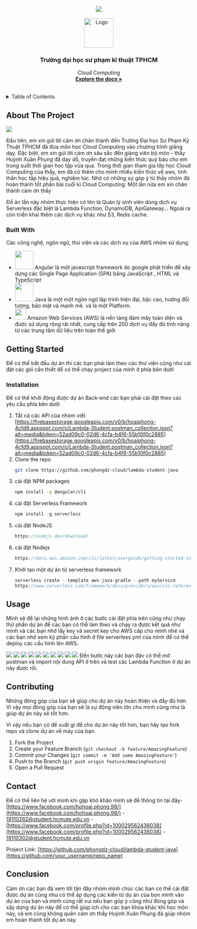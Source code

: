 <div id="top"></div>

<div align="center">
       <img src="https://thoibaonganhang.vn/stores/news_dataimages/canhnq/032021/03/14/4430_0_2ui893KAwAT_F9wz.gif">
</div>

<!-- PROJECT LOGO -->
<br />
<div align="center">
  <a href="https://github.com/othneildrew/Best-README-Template">
    <img src="https://firebasestorage.googleapis.com/v0/b/hoaiphong-4cfd9.appspot.com/o/logo.jpg?alt=media&token=848e1981-5300-4bfc-807a-53b0b1ecc706" alt="Logo" width="80" height="80">
  </a>

<h3 align="center">Trường đại học sư phạm kĩ thuật TPHCM</h3>

  <p align="center">
     Cloud Computing
    <br />
    <a href="https://github.com/phongdz-cloud/lambda-student-java/blob/master/README.md"><strong>Explore the docs »</strong></a>
    <br />
    <br />
  </p>
</div>

<!-- TABLE OF CONTENTS -->
<details>
  <summary>Table of Contents</summary>
  <ol>
    <li>
      <a href="#about-the-project">About The Project</a>
      <ul>
        <li><a href="#built-with">Built With</a></li>
      </ul>
    </li>
    <li>
      <a href="#getting-started">Getting Started</a>
      <ul>
        <li><a href="#installation">Installation</a></li>
      </ul>
    </li>
    <li><a href="#usage">Usage</a></li>
    <li><a href="#contributing">Contributing</a></li>
    <li><a href="#contact">Contact</a></li>
    <li><a href="#conclution">Conclution</a></li>
  </ol>
</details>



<!-- ABOUT THE PROJECT -->
## About The Project
![](https://firebasestorage.googleapis.com/v0/b/hoaiphong-4cfd9.appspot.com/o/aboutProject.png?alt=media&token=06e29169-889e-41e2-92cb-4cf327f1057d)


Đầu tiên, em xin gửi lời cảm ơn chân thành đến Trường Đại học Sư Phạm Kỹ Thuật TPHCM đã đưa môn học Cloud Computing vào chương trình giảng dạy. Đặc biệt, em xin gửi lời cảm ơn sâu sắc đến giảng viên bộ môn - thầy Huỳnh Xuân Phụng đã dạy dỗ, truyền đạt những kiến thức quý báu cho em trong suốt thời gian học tập vừa qua. Trong thời gian tham gia lớp học Cloud Computing của thầy, em đã có thêm cho mình nhiều kiến thức về aws, tinh thần học tập hiệu quả, nghiêm túc. Nhờ có những sự góp ý từ thầy nhóm đã hoàn thành tốt phần bài cuối kì Cloud Computing. Một lần nữa em xin chân thành cảm ơn thầy 

Đồ án lần này nhóm thực hiện có tên là Quản lý sinh viên dùng dịch vụ Serverless đặc biệt là Lambda Function, DynamoDB, ApiGateway... Ngoài ra còn triển khai thêm các dịch vụ khác như S3, Redis cache. 



### Built With

Các công nghệ, ngôn ngữ, thư viện và các dịch vụ của AWS nhóm sử dụng.

- <img src="https://upload.wikimedia.org/wikipedia/commons/thumb/c/cf/Angular_full_color_logo.svg/2048px-Angular_full_color_logo.svg.png" width=50 height=50> Angular là một javascript framework do google phát triển để xây dựng các Single Page Application (SPA) bằng JavaScript , HTML và TypeScript <br>
- <img src="https://seeklogo.com/images/J/java-logo-7F8B35BAB3-seeklogo.com.png" width=50 height=50>  Java là một một ngôn ngữ lập trình hiện đại, bậc cao, hướng đối tượng, bảo mật và mạnh mẽ. và là một Platform.
- <img src="https://cdn.svgporn.com/logos/aws.svg" width=30 height=30>  Amazon Web Services (AWS) là nền tảng đám mây toàn diện và được sử dụng rộng rãi nhất, cung cấp trên 200 dịch vụ đầy đủ tính năng từ các trung tâm dữ liệu trên toàn thế giới<br>




<!-- GETTING STARTED -->
## Getting Started

Để có thế bắt đầu dự án thì các bạn phải làm theo các thư viện cũng như cài đặt các gói cần thiết để có thể chạy project của mình ở phía bên dưới

### Installation

 Để có thể khởi động được dự án Back-end các bạn phải cài đặt theo các yêu cầu phía bên dưới

1. Tất cả các API của nhóm viết  [https://firebasestorage.googleapis.com/v0/b/hoaiphong-4cfd9.appspot.com/o/Lambda-Student.postman_collection.json?alt=media&token=52ad09c0-02d6-4cfa-b4f6-55b10f0c2885](https://firebasestorage.googleapis.com/v0/b/hoaiphong-4cfd9.appspot.com/o/Lambda-Student.postman_collection.json?alt=media&token=52ad09c0-02d6-4cfa-b4f6-55b10f0c2885)
2. Clone the repo
   ```sh
   git clone https://github.com/phongdz-cloud/lambda-student-java
   ```
3. cài đặt NPM packages
   ```sh
   npm install -g @angular/cli
   ```
4. cài đặt Serverless Framework
   ```js
   npm install -g serverless
   ```
4. cài đặt NodeJS
   ```js
   https://nodejs.dev/download/
   ```
4. cài đặt Nodejs
   ```js
   https://docs.aws.amazon.com/cli/latest/userguide/getting-started-install.html
   ```
4. Khởi tạo một dự án từ serverless framework
   ```js
   serverless create --template aws-java-gradle --path myService
   https://www.serverless.com/framework/docs/providers/aws/cli-reference/create
   ```



<!-- USAGE EXAMPLES -->
## Usage

Mình sẽ để lại những hình ảnh ở các bước cài đặt phía trên cũng như chạy thử phần dự án để các bạn có thể làm theo và chạy ra được kết quả như mình và các bạn nhớ lấy key và secret key cho AWS cấp cho mình nhé và các bạn nhớ xem kỹ phần cấu hình ở file serverless.yml của mình để có thể deploy các cấu hình lên AWS.

![](https://firebasestorage.googleapis.com/v0/b/hoaiphong-4cfd9.appspot.com/o/installNPM.png?alt=media&token=69f201de-3b72-4e7d-abaa-cea339870825)
![](https://firebasestorage.googleapis.com/v0/b/hoaiphong-4cfd9.appspot.com/o/angular.png?alt=media&token=9980ca04-087d-4e0a-99f6-e2a25b8d09e8)
![](https://firebasestorage.googleapis.com/v0/b/hoaiphong-4cfd9.appspot.com/o/awsconfigure.png?alt=media&token=a998d3dd-f7a0-4e4a-bcbc-7aab69ffc6a8)
![](https://firebasestorage.googleapis.com/v0/b/hoaiphong-4cfd9.appspot.com/o/serverlessversion.png?alt=media&token=11624d3d-86b2-4f00-9ead-3db47a106d47)
![](https://firebasestorage.googleapis.com/v0/b/hoaiphong-4cfd9.appspot.com/o/serverless.png?alt=media&token=f5cee1a4-54da-4374-b14f-311c37efc4ae)
![](https://firebasestorage.googleapis.com/v0/b/hoaiphong-4cfd9.appspot.com/o/keyAWS.png?alt=media&token=2a5522f8-04eb-4e2c-847c-47612a0d319a)
![](https://firebasestorage.googleapis.com/v0/b/hoaiphong-4cfd9.appspot.com/o/deploy1.png?alt=media&token=dfd81e27-302f-4b22-8b7b-cb3f5169af85)
![](https://firebasestorage.googleapis.com/v0/b/hoaiphong-4cfd9.appspot.com/o/deploy2.png?alt=media&token=dfd81e27-302f-4b22-8b7b-cb3f5169af85)
![](https://firebasestorage.googleapis.com/v0/b/hoaiphong-4cfd9.appspot.com/o/deploy3.png?alt=media&token=dfd81e27-302f-4b22-8b7b-cb3f5169af85)
![](https://firebasestorage.googleapis.com/v0/b/hoaiphong-4cfd9.appspot.com/o/deploy4.png?alt=media&token=dfd81e27-302f-4b22-8b7b-cb3f5169af85)
Đến bước này các bạn đãv có thể mở postman và import nội dung API ở trên và test các Lambda Function ở dự án này được rồi.





<!-- CONTRIBUTING -->
## Contributing

Những đóng góp của bạn sẽ giúp cho dự án này hoàn thiện và đầy đủ hơn. Vì vậy mọi đóng góp của bạn sẽ là sự động viên lớn cho mình cũng như là giúp dự án này sẽ tốt hơn.

Vì vậy nếu bạn có đề xuất gì để cho dự án này tốt hơn, bạn hãy tạo fork repo và clone dự án về máy của bạn.

1. Fork the Project
2. Create your Feature Branch (`git checkout -b feature/AmazingFeature`)
3. Commit your Changes (`git commit -m 'Add some AmazingFeature'`)
4. Push to the Branch (`git push origin feature/AmazingFeature`)
5. Open a Pull Request



<!-- CONTACT -->
## Contact

Để có thể liên hệ với mình khi gặp khó khăn mình sẽ để thông tin tại đây- [https://www.facebook.com/hohoai.phong.98/](https://www.facebook.com/hohoai.phong.98/) - 19110262@student.hcmute.edu.vn - [https://www.facebook.com/profile.php?id=100029562436038](https://www.facebook.com/profile.php?id=100029562436038) - 19110302@student.hcmute.edu.vn

Project Link: [https://github.com/phongdz-cloud/lambda-student-java](https://github.com/your_username/repo_name)





<!-- ACKNOWLEDGMENTS -->
## Conclusion

Cảm ơn các bạn đã xem tới tận đây nhòm mình chúc các bạn có thể cài đặt được dự án cũng như có thể áp dụng các kiến từ dự án của bọn mình vào dự án của bạn  và mình cũng rất vui nếu bạn góp ý cũng như đóng góp và xây dựng dự án này để có thể giúp ích cho các bạn khóa khác khi học môn này, và em cũng không quên cảm ơn thầy Huỳnh Xuân Phụng đã giúp nhóm em hoàn thành tốt dự án này.